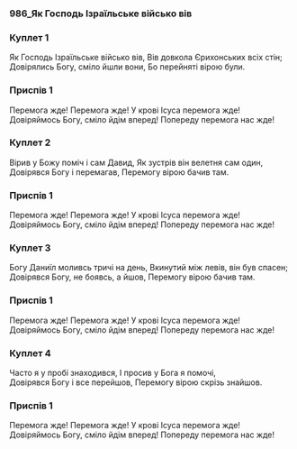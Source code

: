 ### 986_Як Господь Ізраїльське військо вів
### Куплет 1
Як Господь Ізраїльське військо вів, Вів довкола Єрихонських всіх стін; <br/>Довірялись Богу, сміло йшли вони, Бо перейняті вірою були.
### Приспів 1
Перемога жде! Перемога жде! У крові Ісуса перемога жде! <br/>Довіряймось Богу, сміло йдім вперед! Попереду перемога нас жде!
### Куплет 2
Вірив у Божу поміч і сам Давид, Як зустрів він велетня сам один, <br/>Довірявся Богу і перемагав, Перемогу вірою бачив там.
### Приспів 1
Перемога жде! Перемога жде! У крові Ісуса перемога жде! <br/>Довіряймось Богу, сміло йдім вперед! Попереду перемога нас жде!
### Куплет 3
Богу Даниїл моливсь тричі на день, Вкинутий між левів, він був спасен; <br/>Довірявся Богу, не боявсь, а йшов, Перемогу вірою бачив там.
### Приспів 1
Перемога жде! Перемога жде! У крові Ісуса перемога жде! <br/>Довіряймось Богу, сміло йдім вперед! Попереду перемога нас жде!
### Куплет 4
Часто я у пробі знаходився, І просив у Бога я помочі, <br/>Довірявся Богу і все перейшов, Перемогу вірою скрізь знайшов.
### Приспів 1
Перемога жде! Перемога жде! У крові Ісуса перемога жде! <br/>Довіряймось Богу, сміло йдім вперед! Попереду перемога нас жде!

